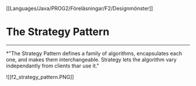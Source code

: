 [[Languages/Java/PROG2/Föreläsningar/F2/Designmönster]]
# The Strategy Pattern
***
*"The Strategy Pattern defines a family of algorithms, encapsulates each one, and makes them interchangeable. Strategy lets the algorithm vary independantly from clients thar use it." 


![[f2_strategy_pattern.PNG]]